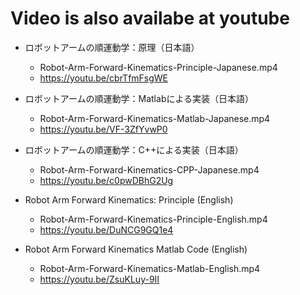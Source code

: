 # Video is also availabe at youtube
- ロボットアームの順運動学：原理（日本語）
	- Robot-Arm-Forward-Kinematics-Principle-Japanese.mp4
	- https://youtu.be/cbrTfmFsgWE
- ロボットアームの順運動学：Matlabによる実装（日本語）
	- Robot-Arm-Forward-Kinematics-Matlab-Japanese.mp4
	- https://youtu.be/VF-3ZfYvwP0
- ロボットアームの順運動学：C++による実装（日本語）
	- Robot-Arm-Forward-Kinematics-CPP-Japanese.mp4
	- https://youtu.be/c0pwDBhG2Ug

- Robot Arm Forward Kinematics: Principle (English)
	- Robot-Arm-Forward-Kinematics-Principle-English.mp4
	- https://youtu.be/DuNCG9GQ1e4
- Robot Arm Forward Kinematics Matlab Code (English)
	- Robot-Arm-Forward-Kinematics-Matlab-English.mp4
	- https://youtu.be/ZsuKLuy-9II
